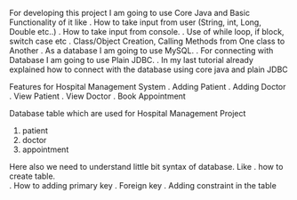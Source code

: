 
For developing this project I am going to use Core Java and Basic Functionality of it like 
 . How to take input from user (String, int, Long, Double etc..)
 . How to take input from console.
 . Use of while loop, if block, switch case etc
 . Class/Object Creation, Calling Methods from One class to Another
 . As a database I am going to use MySQL.
 . For connecting with Database I am going to use Plain JDBC. 
 . In my last tutorial already explained how to connect with the database using core java and plain JDBC
 
Features for Hospital Management System
 . Adding Patient
 . Adding Doctor
 . View Patient
 . View Doctor
 . Book Appointment

Database table which are used for Hospital Management Project
 1. patient
 2. doctor
 3. appointment
 
Here also we need to understand little bit syntax of database. Like 
    . how to create table.  
    . How to adding primary key
    . Foreign key
   . Adding constraint in the table
